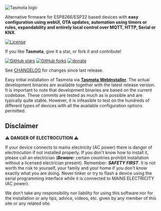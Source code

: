 ![Tasmota logo](https://github.com/arendst/Tasmota/blob/development/tools/logo/TASMOTA_FullLogo_Vector.svg)

Alternative firmware for ESP8266/ESP32 based devices with **easy configuration using webUI, OTA updates, automation using timers or rules, expandability and entirely local control over MQTT, HTTP, Serial or KNX**.

[![License](https://img.shields.io/github/license/arendst/Tasmota.svg)](LICENSE.txt)

If you like **Tasmota**, give it a star, or fork it and contribute!

[![GitHub stars](https://img.shields.io/github/stars/arendst/Tasmota.svg?style=social&label=Star)](https://github.com/arendst/Tasmota/stargazers)
[![GitHub forks](https://img.shields.io/github/forks/arendst/Tasmota.svg?style=social&label=Fork)](https://github.com/arendst/Tasmota/network)
[![donate](https://img.shields.io/badge/donate-PayPal-blue.svg)](https://paypal.me/tasmota)

See [CHANGELOG](https://github.com/arendst/Tasmota/blob/development/CHANGELOG.md) for changes since last release.

Easy initial installation of Tasmota via **[Tasmota WebInstaller](https://arendst.github.io/Tasmota/)**. The actual development binaries are available together with the latest release version. It is important to note that development binaries are based on the current codebase. These commits are tested as much as is possible and are typically quite stable. However, it is infeasible to test on the hundreds of different types of devices with all the available configuration options permitted.

## Disclaimer

:warning: **DANGER OF ELECTROCUTION** :warning:

If your device connects to mains electricity (AC power) there is danger of electrocution if not installed properly. If you don't know how to install it, please call an electrician (***Beware:*** certain countries prohibit installation without a licensed electrician present). Remember: _**SAFETY FIRST**_. It is not worth the risk to yourself, your family and your home if you don't know exactly what you are doing. Never tinker or try to flash a device using the serial programming interface while it is connected to MAINS ELECTRICITY (AC power).

We don't take any responsibility nor liability for using this software nor for the installation or any tips, advice, videos, etc. given by any member of this site or any related site.
